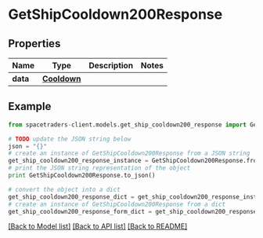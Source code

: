 # GetShipCooldown200Response



## Properties

Name | Type | Description | Notes
------------ | ------------- | ------------- | -------------
**data** | [**Cooldown**](Cooldown.md) |  | 

## Example

```python
from spacetraders-client.models.get_ship_cooldown200_response import GetShipCooldown200Response

# TODO update the JSON string below
json = "{}"
# create an instance of GetShipCooldown200Response from a JSON string
get_ship_cooldown200_response_instance = GetShipCooldown200Response.from_json(json)
# print the JSON string representation of the object
print GetShipCooldown200Response.to_json()

# convert the object into a dict
get_ship_cooldown200_response_dict = get_ship_cooldown200_response_instance.to_dict()
# create an instance of GetShipCooldown200Response from a dict
get_ship_cooldown200_response_form_dict = get_ship_cooldown200_response.from_dict(get_ship_cooldown200_response_dict)
```
[[Back to Model list]](../README.md#documentation-for-models) [[Back to API list]](../README.md#documentation-for-api-endpoints) [[Back to README]](../README.md)



